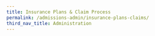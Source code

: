 ```yaml
---
title: Insurance Plans & Claim Process
permalink: /admissions-admin/insurance-plans-claims/
third_nav_title: Administration
---
```

